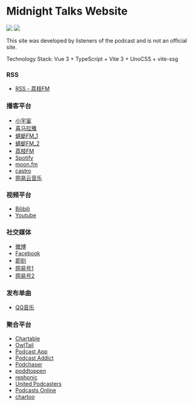 # Midnight Talks Website
![](https://img.shields.io/badge/vue-3.2-brightgreen)
[![](https://img.shields.io/badge/chat-on%20discord-7289da.svg?sanitize=true)](https://chat.imzbb.cc)

This site was developed by listeners of the podcast and is not an official site.

Technology Stack: Vue 3 + TypeScript + Vite 3 + UnoCSS + vite-ssg

### RSS

- [RSS - 荔枝FM](http://rss.lizhi.fm/rss/14275.xml)

### 播客平台

- [小宇宙](https://www.xiaoyuzhoufm.com/podcast/5e3bdf08418a84a046fb556c)
- [喜马拉雅](https://www.ximalaya.com/album/8583636)
- [蜻蜓FM_1](https://www.qtfm.cn/channels/310629/)
- [蜻蜓FM_2](https://www.qingting.fm/channels/310629)
- [荔枝FM](https://m.lizhi.fm/vod/user/198)
- [Spotify](https://open.spotify.com/show/0rS6RZaVaAznugvM8CPasy)
- [moon.fm](https://moon.fm/podcasts/17933/%F0%9F%8E%99%E5%A4%A7%E5%86%85%E5%AF%86%E8%B0%88)
- [castro](https://castro.fm/podcast/b8f0c883-2d7d-4ab2-a85a-1cb602c83d25)
- [网易云音乐](https://music.163.com/#/djradio?id=271002)

### 视频平台

- [Bilibili](https://space.bilibili.com/362079453)
- [Youtube](https://www.youtube.com/channel/UC9PRuJtBGuxs7vu8CjNOsKg)

### 社交媒体

- [微博](https://weibo.com/midnighttalks)
- [Facebook](https://www.facebook.com/midnighttalks/)
- [即刻](https://m.jellow.club/users/04308F47-0C69-4E60-B4F5-02D42AF1249E)
- [网易号1](https://c.m.163.com/news/sub/T1559115072365.html)
- [网易号2](https://3g.163.com/news/sub/T1559115072365.html)

### 发布单曲

- [QQ音乐](https://y.qq.com/n/ryqq/singer/003f8PLE1L03k0)

### 聚合平台

- [Chartable](https://chartable.com/podcasts/da-nei-mi-tan/episodes)
- [OwlTail](https://www.owltail.com/podcast/44320-Da-Nei-Mi-Tan)
- [Podcast App](https://podcast.app/-p576114/)
- [Podcast Addict](https://podcastaddict.com/podcast/2410672)
- [Podchaser](https://www.podchaser.com/podcasts/-550931)
- [poddtoppen](https://poddtoppen.se/podcast/657765158/%E5%A4%A7%E5%86%85%E5%AF%86%E8%B0%88)
- [rephonic](https://rephonic.com/podcasts/da-nei-mi-tan)
- [United Podcasters](https://up.audio/podcasts/itunes657765158)
- [Podcasts Online](https://www.podcasts-online.org/da-nei-mi-tan-657765158)
- [chartoo](https://www.chartoo.de/itunes/podcast/657765158-%E5%A4%A7%E5%86%85%E5%AF%86%E8%B0%88)
